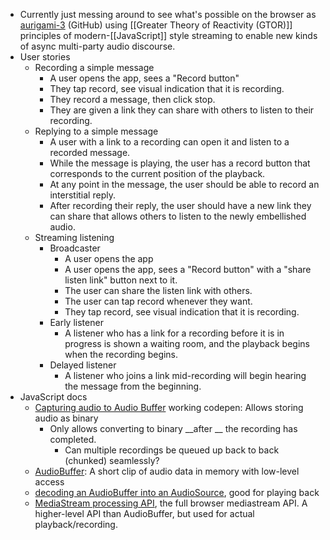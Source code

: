 - Currently just messing around to see what's possible on the browser as [aurigami-3](https://github.com/danfinlay/aurigami-3) (GitHub) using [[Greater Theory of Reactivity (GTOR)]] principles of modern-[[JavaScript]] style streaming to enable new kinds of async multi-party audio discourse.
- User stories
    - Recording a simple message
        - A user opens the app, sees a "Record button"
        - They tap record, see visual indication that it is recording.
        - They record a message, then click stop.
        - They are given a link they can share with others to listen to their recording.
    - Replying to a simple message
        - A user with a link to a recording can open it and listen to a recorded message.
        - While the message is playing, the user has a record button that corresponds to the current position of the playback.
        - At any point in the message, the user should be able to record an interstitial reply.
        - After recording their reply, the user should have a new link they can share that allows others to listen to the newly embellished audio.
    - Streaming listening
        - Broadcaster
            - A user opens the app 
            - A user opens the app, sees a "Record button" with a "share listen link" button next to it.
            - The user can share the listen link with others.
            - The user can tap record whenever they want.
            - They tap record, see visual indication that it is recording.
        - Early listener
            - A listener who has a link for a recording before it is in progress is shown a waiting room, and the playback begins when the recording begins.
        - Delayed listener
            - A listener who joins a link mid-recording will begin hearing the message from the beginning.
- JavaScript docs
    - [Capturing audio to Audio Buffer](https://codepen.io/jamesseanwright/pen/jrmayR) working codepen: Allows storing audio as binary
        - Only allows converting to binary __after __ the recording has completed.
            - Can multiple recordings be queued up back to back (chunked) seamlessly?
    - [AudioBuffer](https://developer.mozilla.org/en-US/docs/Web/API/AudioBuffer): A short clip of audio data in memory with low-level access
    - [decoding an  AudioBuffer into an AudioSource](https://developer.mozilla.org/en-US/docs/Web/API/BaseAudioContext/decodeAudioData), good for playing back
    - [MediaStream processing API](https://dvcs.w3.org/hg/audio/raw-file/tip/streams/StreamProcessing.html#canvas-recording), the full browser mediastream API. A higher-level API than AudioBuffer, but used for actual playback/recording.
